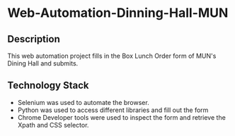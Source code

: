# Web-Automation-Dinning-Hall-MUN
## Description
<p> This web automation project fills in the Box Lunch Order form of MUN's Dining Hall and submits. </p>

## Technology Stack
* Selenium was used to automate the browser.
* Python was used to access different libraries and fill out the form
* Chrome Developer tools were used to inspect the form and retrieve the Xpath and CSS selector.
